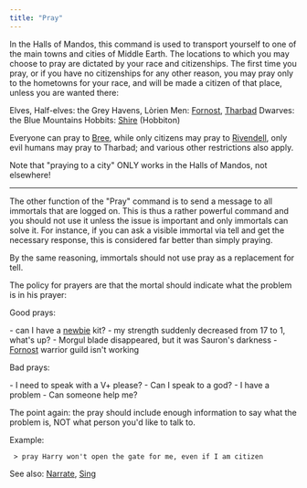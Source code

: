 ```yaml
---
title: "Pray"
---
```


In the Halls of Mandos, this command is used to transport yourself to
one of the main towns and cities of Middle Earth. The locations to which
you may choose to pray are dictated by your race and citizenships. The
first time you pray, or if you have no citizenships for any other
reason, you may pray only to the hometowns for your race, and will be
made a citizen of that place, unless you are wanted there:

Elves, Half-elves: the Grey Havens, Lòrien Men:
[Fornost](Fornost "wikilink"), [Tharbad](Tharbad "wikilink") Dwarves:
the Blue Mountains Hobbits: [Shire](Shire "wikilink") (Hobbiton)

Everyone can pray to [Bree](Bree "wikilink"), while only citizens may
pray to [Rivendell](Rivendell "wikilink"), only evil humans may pray to
Tharbad; and various other restrictions also apply.

Note that "praying to a city" ONLY works in the Halls of Mandos, not
elsewhere!

------------------------------------------------------------------------

The other function of the "Pray" command is to send a message to all
immortals that are logged on. This is thus a rather powerful command and
you should not use it unless the issue is important and only immortals
can solve it. For instance, if you can ask a visible immortal via tell
and get the necessary response, this is considered far better than
simply praying.

By the same reasoning, immortals should not use pray as a replacement
for tell.

The policy for prayers are that the mortal should indicate what the
problem is in his prayer:

Good prays:

\- can I have a [newbie](newbie "wikilink") kit? - my strength suddenly
decreased from 17 to 1, what's up? - Morgul blade disappeared, but it
was Sauron's darkness - [Fornost](Fornost "wikilink") warrior guild
isn't working

Bad prays:

\- I need to speak with a V+ please? - Can I speak to a god? - I have a
problem - Can someone help me?

The point again: the pray should include enough information to say what
the problem is, NOT what person you'd like to talk to.

Example:

` > pray Harry won't open the gate for me, even if I am citizen`

See also: [Narrate](Narrate "wikilink"), [Sing](Sing "wikilink")